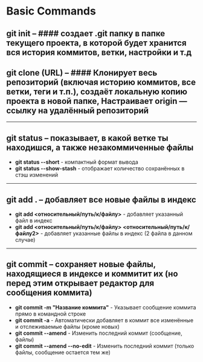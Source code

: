 # Basic Commands

## **git init** – #### создает .git папку в папке текущего проекта, в которой будет хранится вся история коммитов, ветки, настройки и т.д 
## **git clone (URL)**  – #### Клонирует весь репозиторий (включая историю коммитов, все ветки, теги и т.п.), создаёт локальную копию проекта в новой папке, Настраивает origin — ссылку на удалённый репозиторий

---

## **git status** – показывает, в какой ветке ты находишся, а также незакоммиченные файлы
- **git status --short** - компактный формат вывода
- **git status --show-stash** - отображает количество сохранённых в стэш изменений 

---

## **git add .** – добавляет все новые файлы в индекс
- **git add <относительный/путь/к/файлу>** - добавляет указанный файл в индекс
- **git add <относительный/путь/к/файлу> <относительный/путь/к/файлу2>** - добавляет указанные файлы в индекс (2 файла в данном случае)

---

## **git commit** – сохраняет новые файлы, находящиеся в индексе и коммитит их (но перед этим открывает редактор для сообщения коммита) 
- **git commit -m "Название коммита"** - Указывает сообщение коммита прямо в командной строке
- **git commit -a** - Автоматически добавляет в коммит все изменённые и отслеживаемые файлы (кроме новых)
- **git commit --amend** - Изменить последний коммит (сообщение, файлы)
- **git commit --amend --no-edit** - Изменить последний коммит (только файлы, сообщение остается тем же)
